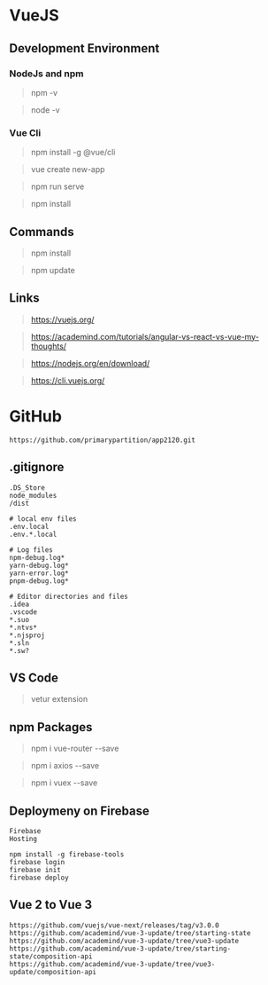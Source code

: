 # VueJS

## Development Environment

### NodeJs and npm

> npm -v

> node -v

### Vue Cli

> npm install -g @vue/cli

> vue create new-app

> npm run serve

> npm install

## Commands

> npm install

> npm update

## Links

> https://vuejs.org/

> https://academind.com/tutorials/angular-vs-react-vs-vue-my-thoughts/

> https://nodejs.org/en/download/

> https://cli.vuejs.org/

# GitHub

```
https://github.com/primarypartition/app2120.git
```

## .gitignore

```
.DS_Store
node_modules
/dist

# local env files
.env.local
.env.*.local

# Log files
npm-debug.log*
yarn-debug.log*
yarn-error.log*
pnpm-debug.log*

# Editor directories and files
.idea
.vscode
*.suo
*.ntvs*
*.njsproj
*.sln
*.sw?
```

## VS Code

> vetur extension

## npm Packages

> npm i vue-router --save

> npm i axios --save

> npm i vuex --save

## Deploymeny on Firebase

```
Firebase
Hosting
```

```
npm install -g firebase-tools
firebase login
firebase init
firebase deploy
```

## Vue 2 to Vue 3

```
https://github.com/vuejs/vue-next/releases/tag/v3.0.0
https://github.com/academind/vue-3-update/tree/starting-state
https://github.com/academind/vue-3-update/tree/vue3-update
https://github.com/academind/vue-3-update/tree/starting-state/composition-api
https://github.com/academind/vue-3-update/tree/vue3-update/composition-api
```
